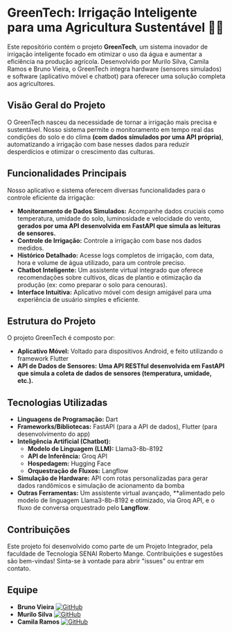 # GreenTech: Irrigação Inteligente para uma Agricultura Sustentável 🌿💧

Este repositório contém o projeto **GreenTech**, um sistema inovador de irrigação inteligente focado em otimizar o uso da água e aumentar a eficiência na produção agrícola. Desenvolvido por Murilo Silva, Camila Ramos e Bruno Vieira, o GreenTech integra hardware (sensores simulados) e software (aplicativo móvel e chatbot) para oferecer uma solução completa aos agricultores.

## Visão Geral do Projeto

O GreenTech nasceu da necessidade de tornar a irrigação mais precisa e sustentável. Nosso sistema permite o monitoramento em tempo real das condições do solo e do clima **(com dados simulados por uma API própria)**, automatizando a irrigação com base nesses dados para reduzir desperdícios e otimizar o crescimento das culturas.

## Funcionalidades Principais

Nosso aplicativo e sistema oferecem diversas funcionalidades para o controle eficiente da irrigação:

* **Monitoramento de Dados Simulados:** Acompanhe dados cruciais como temperatura, umidade do solo, luminosidade e velocidade do vento, **gerados por uma API desenvolvida em FastAPI que simula as leituras de sensores.**
* **Controle de Irrigação:** Controle a irrigação com base nos dados medidos.
* **Histórico Detalhado:** Acesse logs completos de irrigação, com data, hora e volume de água utilizado, para um controle preciso.
* **Chatbot Inteligente:** Um assistente virtual integrado que oferece recomendações sobre cultivos, dicas de plantio e otimização da produção (ex: como preparar o solo para cenouras).
* **Interface Intuitiva:** Aplicativo móvel com design amigável para uma experiência de usuário simples e eficiente.


## Estrutura do Projeto

O projeto GreenTech é composto por:

* **Aplicativo Móvel:** Voltado para dispositivos Android, e feito utilizando o framework Flutter
* **API de Dados de Sensores:** **Uma API RESTful desenvolvida em FastAPI que simula a coleta de dados de sensores (temperatura, umidade, etc.).**


## Tecnologias Utilizadas

* **Linguagens de Programação:** Dart
* **Frameworks/Bibliotecas:** FastAPI (para a API de dados), Flutter (para desenvolvimento do app)
* **Inteligência Artificial (Chatbot):**
    * **Modelo de Linguagem (LLM):** Llama3-8b-8192
    * **API de Inferência:** Groq API
    * **Hospedagem:** Hugging Face
    * **Orquestração de Fluxos:** Langflow
* **Simulação de Hardware:** API com rotas personalizadas para gerar dados randômicos e simulação de acionamento da bomba
* **Outras Ferramentas:** Um assistente virtual avançado, **alimentado pelo modelo de linguagem Llama3-8b-8192 e otimizado, via Groq API, e o fluxo de conversa orquestrado pelo **Langflow**.


## Contribuições

Este projeto foi desenvolvido como parte de um Projeto Integrador, pela faculdade de Tecnologia SENAI Roberto Mange. Contribuições e sugestões são bem-vindas! Sinta-se à vontade para abrir "issues" ou entrar em contato.


## Equipe

* **Bruno Vieira** [![GitHub](https://img.shields.io/badge/GitHub-%23121011.svg?logo=github&logoColor=white)](https://github.com/BrunoVieira005)
* **Murilo Silva** [![GitHub](https://img.shields.io/badge/GitHub-%23121011.svg?logo=github&logoColor=white)](https://github.com/Murilosxv)
* **Camila Ramos** [![GitHub](https://img.shields.io/badge/GitHub-%23121011.svg?logo=github&logoColor=white)](https://github.com/CamilaTamires)
